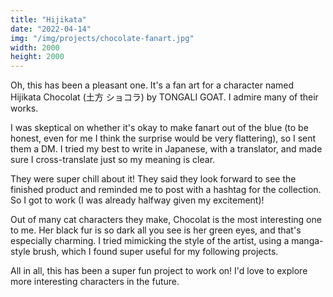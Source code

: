 ```yaml
---
title: "Hijikata"
date: "2022-04-14"
img: "/img/projects/chocolate-fanart.jpg"
width: 2000
height: 2000
---
```


Oh, this has been a pleasant one. It's a fan art for a character named Hijikata Chocolat (土方 ショコラ) by TONGALI GOAT. I admire many of their works.

I was skeptical on whether it's okay to make fanart out of the blue (to be honest, even for me I think the surprise would be very flattering), so I sent them a DM. I tried my best to write in Japanese, with a translator, and made sure I cross-translate just so my meaning is clear.

They were super chill about it! They said they look forward to see the finished product and reminded me to post with a hashtag for the collection. So I got to work (I was already halfway given my excitement)!

Out of many cat characters they make, Chocolat is the most interesting one to me. Her black fur is so dark all you see is her green eyes, and that's especially charming. I tried mimicking the style of the artist, using a manga-style brush, which I found super useful for my following projects.

All in all, this has been a super fun project to work on! I'd love to explore more interesting characters in the future.
